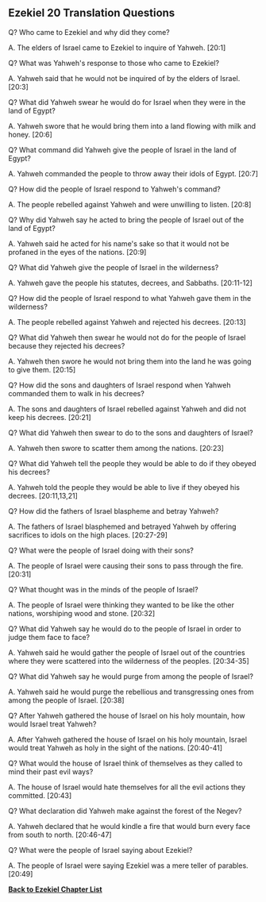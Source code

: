 ## Ezekiel 20 Translation Questions ##

Q? Who came to Ezekiel and why did they come?

A. The elders of Israel came to Ezekiel to inquire of Yahweh. [20:1]

Q? What was Yahweh's response to those who came to Ezekiel?

A. Yahweh said that he would not be inquired of by the elders of Israel. [20:3]

Q? What did Yahweh swear he would do for Israel when they were in the land of Egypt?

A. Yahweh swore that he would bring them into a land flowing with milk and honey. [20:6]

Q? What command did Yahweh give the people of Israel in the land of Egypt?

A. Yahweh commanded the people to throw away their idols of Egypt. [20:7]

Q? How did the people of Israel respond to Yahweh's command?

A. The people rebelled against Yahweh and were unwilling to listen. [20:8]

Q? Why did Yahweh say he acted to bring the people of Israel out of the land of Egypt?

A. Yahweh said he acted for his name's sake so that it would not be profaned in the eyes of the nations. [20:9]

Q? What did Yahweh give the people of Israel in the wilderness?

A. Yahweh gave the people his statutes, decrees, and Sabbaths. [20:11-12]

Q? How did the people of Israel respond to what Yahweh gave them in the wilderness?

A. The people rebelled against Yahweh and rejected his decrees. [20:13]

Q? What did Yahweh then swear he would not do for the people of Israel because they rejected his decrees?

A. Yahweh then swore he would not bring them into the land he was going to give them. [20:15]

Q? How did the sons and daughters of Israel respond when Yahweh commanded them to walk in his decrees?

A. The sons and daughters of Israel rebelled against Yahweh and did not keep his decrees. [20:21]

Q? What did Yahweh then swear to do to the sons and daughters of Israel?

A. Yahweh then swore to scatter them among the nations. [20:23]

Q? What did Yahweh tell the people they would be able to do if they obeyed his decrees?

A. Yahweh told the people they would be able to live if they obeyed his decrees. [20:11,13,21]

Q? How did the fathers of Israel blaspheme and betray Yahweh?

A. The fathers of Israel blasphemed and betrayed Yahweh by offering sacrifices to idols on the high places. [20:27-29]

Q? What were the people of Israel doing with their sons?

A. The people of Israel were causing their sons to pass through the fire. [20:31]

Q? What thought was in the minds of the people of Israel?

A. The people of Israel were thinking they wanted to be like the other nations, worshiping wood and stone. [20:32]

Q? What did Yahweh say he would do to the people of Israel in order to judge them face to face?

A. Yahweh said he would gather the people of Israel out of the countries where they were scattered into the wilderness of the peoples. [20:34-35]

Q? What did Yahweh say he would purge from among the people of Israel?

A. Yahweh said he would purge the rebellious and transgressing ones from among the people of Israel. [20:38]

Q? After Yahweh gathered the house of Israel on his holy mountain, how would Israel treat Yahweh?

A. After Yahweh gathered the house of Israel on his holy mountain, Israel would treat Yahweh as holy in the sight of the nations. [20:40-41]

Q? What would the house of Israel think of themselves as they called to mind their past evil ways?

A. The house of Israel would hate themselves for all the evil actions they committed. [20:43]

Q? What declaration did Yahweh make against the forest of the Negev?

A. Yahweh declared that he would kindle a fire that would burn every face from south to north. [20:46-47]

Q? What were the people of Israel saying about Ezekiel?

A. The people of Israel were saying Ezekiel was a mere teller of parables. [20:49]

__[Back to Ezekiel Chapter List](./)__

